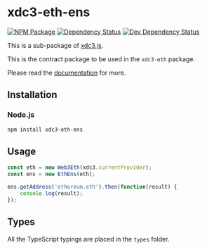 # xdc3-eth-ens

[![NPM Package][npm-image]][npm-url] [![Dependency Status][deps-image]][deps-url] [![Dev Dependency Status][deps-dev-image]][deps-dev-url]

This is a sub-package of [xdc3.js][repo].

This is the contract package to be used in the `xdc3-eth` package.

Please read the [documentation][docs] for more.

## Installation

### Node.js

```bash
npm install xdc3-eth-ens
```

## Usage

```js
const eth = new Web3Eth(xdc3.currentProvider);
const ens = new EthEns(eth);

ens.getAddress('ethereum.eth').then(function(result) {
    console.log(result);
});
```

## Types

All the TypeScript typings are placed in the `types` folder.

[docs]: http://web3js.readthedocs.io/en/1.0/
[repo]: https://github.com/ethereum/xdc3.js
[npm-image]: https://img.shields.io/npm/v/xdc3-eth-ens.svg
[npm-url]: https://npmjs.org/package/xdc3-eth-ens
[deps-image]: https://david-dm.org/ethereum/xdc3.js/1.x/status.svg?path=packages/xdc3-eth-ens
[deps-url]: https://david-dm.org/ethereum/xdc3.js/1.x?path=packages/xdc3-eth-ens
[deps-dev-image]: https://david-dm.org/ethereum/xdc3.js/1.x/dev-status.svg?path=packages/xdc3-eth-ens
[deps-dev-url]: https://david-dm.org/ethereum/xdc3.js/1.x?type=dev&path=packages/xdc3-eth-ens